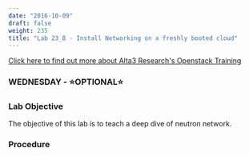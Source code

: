 ```yaml
---
date: "2016-10-09"
draft: false
weight: 235
title: "Lab 23_B - Install Networking on a freshly booted cloud"
---
```

[Click here to find out more about Alta3 Research's Openstack Training](https://alta3.com/courses/openstack)

### WEDNESDAY - &#x2B50;OPTIONAL&#x2B50;

### Lab Objective

The objective of this lab is to teach a deep dive of neutron network.

### Procedure
